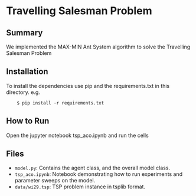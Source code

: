 # Travelling Salesman Problem

## Summary

We implemented the MAX-MIN Ant System algorithm to solve the Travelling Salesman Problem

## Installation

To install the dependencies use pip and the requirements.txt in this directory. e.g.

```
    $ pip install -r requirements.txt
```

## How to Run

Open the jupyter notebook tsp_aco.ipynb and run the cells

## Files

* ``model.py``: Contains the agent class, and the overall model class.
* ``tsp_aco.ipynb``: Notebook demonstrating how to run experiments and parameter sweeps on the model.
* ``data/wi29.tsp``: TSP problem instance in tsplib format.